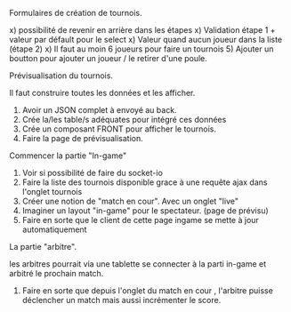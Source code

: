 Formulaires de création de tournois.

x) possibilité de revenir en arrière dans les étapes
x) Validation étape 1 + valeur par défault pour le select
x) Valeur quand aucun joueur dans la liste (étape 2)
x) Il faut au moin 6 joueurs pour faire un tournois
5) Ajouter un boutton pour ajouter un joueur / le retirer d'une poule.

Prévisualisation du tournois.

Il faut construire toutes les données et les afficher.

1) Avoir un JSON complet à envoyé au back.
2) Crée la/les table/s adéquates pour intégré ces données
3) Crée un composant FRONT pour afficher le tournois.
4) Faire la page de prévisualisation.

Commencer la partie "In-game"

1) Voir si possibilité de faire du socket-io
2) Faire la liste des tournois disponible grace à une requête ajax dans l'onglet tournois
3) Créer une notion de "match en cour". Avec un onglet "live"
3) Imaginer un layout "in-game" pour le spectateur. (page de prévisu)
4) Faire en sorte que le client de cette page ingame se mette à jour automatiquement

La partie "arbitre".

les arbitres pourrait via une tablette se connecter à la parti in-game et arbitré le prochain match.

1) Faire en sorte que depuis l'onglet du match en cour , l'arbitre puisse déclencher un match mais aussi incrémenter le score.